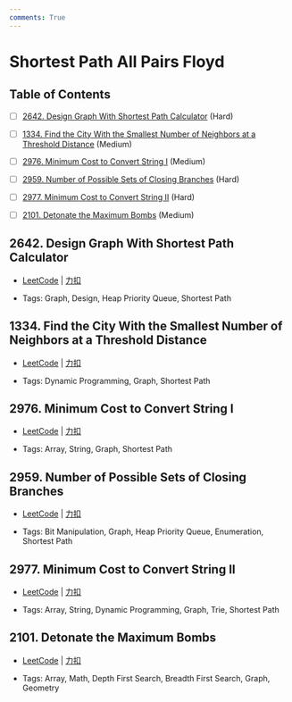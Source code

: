 ```yaml
---
comments: True
---
```


# Shortest Path All Pairs Floyd

## Table of Contents

- [ ] [2642. Design Graph With Shortest Path Calculator](#2642-design-graph-with-shortest-path-calculator) (Hard)
- [ ] [1334. Find the City With the Smallest Number of Neighbors at a Threshold Distance](#1334-find-the-city-with-the-smallest-number-of-neighbors-at-a-threshold-distance) (Medium)
- [ ] [2976. Minimum Cost to Convert String I](#2976-minimum-cost-to-convert-string-i) (Medium)
- [ ] [2959. Number of Possible Sets of Closing Branches](#2959-number-of-possible-sets-of-closing-branches) (Hard)
- [ ] [2977. Minimum Cost to Convert String II](#2977-minimum-cost-to-convert-string-ii) (Hard)
- [ ] [2101. Detonate the Maximum Bombs](#2101-detonate-the-maximum-bombs) (Medium)


## 2642. Design Graph With Shortest Path Calculator

-    [LeetCode](https://leetcode.com/problems/design-graph-with-shortest-path-calculator/) | [力扣](https://leetcode.cn/problems/design-graph-with-shortest-path-calculator/)

-   Tags: Graph, Design, Heap Priority Queue, Shortest Path



## 1334. Find the City With the Smallest Number of Neighbors at a Threshold Distance

-    [LeetCode](https://leetcode.com/problems/find-the-city-with-the-smallest-number-of-neighbors-at-a-threshold-distance/) | [力扣](https://leetcode.cn/problems/find-the-city-with-the-smallest-number-of-neighbors-at-a-threshold-distance/)

-   Tags: Dynamic Programming, Graph, Shortest Path



## 2976. Minimum Cost to Convert String I

-    [LeetCode](https://leetcode.com/problems/minimum-cost-to-convert-string-i/) | [力扣](https://leetcode.cn/problems/minimum-cost-to-convert-string-i/)

-   Tags: Array, String, Graph, Shortest Path



## 2959. Number of Possible Sets of Closing Branches

-    [LeetCode](https://leetcode.com/problems/number-of-possible-sets-of-closing-branches/) | [力扣](https://leetcode.cn/problems/number-of-possible-sets-of-closing-branches/)

-   Tags: Bit Manipulation, Graph, Heap Priority Queue, Enumeration, Shortest Path



## 2977. Minimum Cost to Convert String II

-    [LeetCode](https://leetcode.com/problems/minimum-cost-to-convert-string-ii/) | [力扣](https://leetcode.cn/problems/minimum-cost-to-convert-string-ii/)

-   Tags: Array, String, Dynamic Programming, Graph, Trie, Shortest Path



## 2101. Detonate the Maximum Bombs

-    [LeetCode](https://leetcode.com/problems/detonate-the-maximum-bombs/) | [力扣](https://leetcode.cn/problems/detonate-the-maximum-bombs/)

-   Tags: Array, Math, Depth First Search, Breadth First Search, Graph, Geometry



